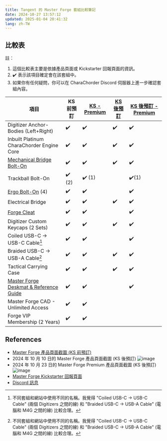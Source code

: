 ```yaml
---
title: Tangent 的 Master Forge 套組比較筆記
date: 2024-10-27 13:57:12
updated: 2025-01-04 20:41:32
lang: zh-TW
---
```

## 比較表

註：

1. 這個比較表主要是依據產品頁面或 Kickstarter 回報頁面的資訊。
2. :heavy_check_mark: 表示該項目確定會在該套組中。
3. 如果你有任何疑問，你可以在 CharaChorder Discord 伺服器上進一步確認套組內容。

|項目|KS 前預訂|[KS - Premium](https://www.kickstarter.com/projects/charachorder/the-master-forge-a-keyboard-built-for-you/rewards#reward-UmV3YXJkLVVtVjNZWEprTFRFd01ETTVNelEx)|[KS 後預訂](https://forgekeyboard.com/products/master-forge)|[KS 後預訂 - Premium](https://forgekeyboard.com/collections/loadouts/products/master-forge-premium)|
|-|-|-|-|-|
|Digitizer Anchor-Bodies (Left+Right)|:heavy_check_mark:|:heavy_check_mark:|:heavy_check_mark:|:heavy_check_mark:|
|Inbuilt Platinum CharaChorder Engine Core|:heavy_check_mark:|:heavy_check_mark:|:heavy_check_mark:|:heavy_check_mark:|
|[Mechanical Bridge Bolt-On](https://forgekeyboard.com/collections/bolt-ons%E2%84%A2/products/mechanical-bridge)|:heavy_check_mark:|:heavy_check_mark:|:heavy_check_mark:|:heavy_check_mark:|
|Trackball Bolt-On|:heavy_check_mark: (2)|:heavy_check_mark: (1)||:heavy_check_mark:(1)|
|[Ergo Bolt-On](https://forgekeyboard.com/collections/bolt-ons%E2%84%A2/products/ergo-bolt-on%E2%84%A2) (4)|:heavy_check_mark: |:heavy_check_mark:||:heavy_check_mark:|
|Electrical Bridge|:heavy_check_mark:|:heavy_check_mark:|:heavy_check_mark:|:heavy_check_mark:|
|[Forge Cleat](https://forgekeyboard.com/collections/add-ons/products/forge-cleat)|:heavy_check_mark:|:heavy_check_mark:||:heavy_check_mark:|
|Digitizer Custom Keycaps (2 Sets)|:heavy_check_mark:|:heavy_check_mark:|:heavy_check_mark:|:heavy_check_mark:|
|Coiled USB-C -> USB-C Cable[^cable]|:heavy_check_mark:|:heavy_check_mark:||:heavy_check_mark:|
|Braided USB-C -> USB-A Cable[^cable]|:heavy_check_mark:|:heavy_check_mark:|:heavy_check_mark:|:heavy_check_mark:|
|Tactical Carrying Case|:heavy_check_mark:|:heavy_check_mark:|:heavy_check_mark:|:heavy_check_mark:|
|[Master Forge Deskmat & Reference Guide](https://forgekeyboard.com/collections/add-ons/products/desk-mat)|:heavy_check_mark:|:heavy_check_mark:||:heavy_check_mark:|
|Master Forge CAD - Unlimited Access|:heavy_check_mark:|:heavy_check_mark:||
|Forge VIP Membership (2 Years)|:heavy_check_mark:|:heavy_check_mark:||

## References

- [Master Forge 產品頁面截圖 (KS 前預訂)](https://discord.com/channels/861730583092658206/1176366370678653010/1278000103965200384)
- 2024 年 10 月 10 日的 Master Forge 產品頁面截圖 (KS 後預訂)
![image](https://hackmd.io/_uploads/r1gfT9Vry1l.png)
- 2024 年 10 月 23 日的 Master Forge Premium 產品頁面截圖 (KS 後預訂)
![image](https://hackmd.io/_uploads/B103PELe1x.png)
- [Master Forge Kickstarter 回報頁面](https://www.kickstarter.com/projects/charachorder/the-master-forge-a-keyboard-built-for-you/rewards)
- [Discord 訊息](https://discord.com/channels/861730583092658206/1282698538144497755/1282699704416735272)

[^cable]: 不同套組和網站中使用不同的名稱。我覺得 "Coiled USB-C -> USB-C Cable" (兩個 Digitizers 之間的線) 和 "Braided USB-C -> USB-A Cable" (電腦和 M4G 之間的線) 比較合理。
